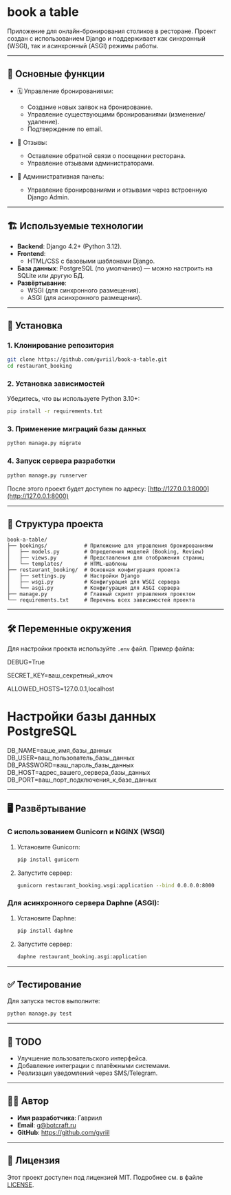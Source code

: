 # book a table

Приложение для онлайн-бронирования столиков в ресторане. Проект создан с использованием Django и
поддерживает как синхронный (WSGI), так и асинхронный (ASGI) режимы работы.

---

## 🚀 Основные функции

- 🗓 Управление бронированиями:
    - Создание новых заявок на бронирование.
    - Управление существующими бронированиями (изменение/удаление).
    - Подтверждение по email.

- 💬 Отзывы:
    - Оставление обратной связи о посещении ресторана.
    - Управление отзывами администраторами.

- 📅 Административная панель:
    - Управление бронированиями и отзывами через встроенную Django Admin.

---

## 🏗️ Используемые технологии

- **Backend**: Django 4.2+ (Python 3.12).
- **Frontend**:
    - HTML/CSS с базовыми шаблонами Django.
- **База данных**: PostgreSQL (по умолчанию) — можно настроить на SQLite или другую БД.
- **Развёртывание**:
    - WSGI (для синхронного размещения).
    - ASGI (для асинхронного размещения).

---

## 🔧 Установка

### 1. Клонирование репозитория

```bash
git clone https://github.com/gvriil/book-a-table.git
cd restaurant_booking
```

### 2. Установка зависимостей

Убедитесь, что вы используете Python 3.10+:

```bash
pip install -r requirements.txt
```

### 3. Применение миграций базы данных

```bash
python manage.py migrate
```

### 4. Запуск сервера разработки

```bash
python manage.py runserver
```

После этого проект будет доступен по адресу: [http://127.0.0.1:8000](http://127.0.0.1:8000)

---

## 📂 Структура проекта

```plaintext
book-a-table/
├── bookings/            # Приложение для управления бронированиями
│   ├── models.py        # Определения моделей (Booking, Review)
│   ├── views.py         # Представления для отображения страниц
│   └── templates/       # HTML-шаблоны
├── restaurant_booking/  # Основная конфигурация проекта
│   ├── settings.py      # Настройки Django
│   ├── wsgi.py          # Конфигурация для WSGI сервера
│   └── asgi.py          # Конфигурация для ASGI сервера
├── manage.py            # Главный скрипт управления проектом
└── requirements.txt     # Перечень всех зависимостей проекта
```

---

## 🛠 Переменные окружения

Для настройки проекта используйте `.env` файл. Пример файла:

DEBUG=True

SECRET_KEY=ваш_секретный_ключ

ALLOWED_HOSTS=127.0.0.1,localhost

# Настройки базы данных PostgreSQL

DB_NAME=ваше_имя_базы_данных
DB_USER=ваш_пользователь_базы_данных
DB_PASSWORD=ваш_пароль_базы_данных
DB_HOST=адрес_вашего_сервера_базы_данных
DB_PORT=ваш_порт_подключения_к_базе_данных

---

## 🖥 Развёртывание

### С использованием **Gunicorn** и **NGINX** (WSGI)

1. Установите Gunicorn:
   ```bash
   pip install gunicorn
   ```
2. Запустите сервер:
   ```bash
   gunicorn restaurant_booking.wsgi:application --bind 0.0.0.0:8000
   ```

### Для асинхронного сервера **Daphne** (ASGI):

1. Установите Daphne:
   ```bash
   pip install daphne
   ```
2. Запустите сервер:
   ```bash
   daphne restaurant_booking.asgi:application
   ```

---

## ✅ Тестирование

Для запуска тестов выполните:

```bash
python manage.py test
```

---

## 🚧 TODO

- Улучшение пользовательского интерфейса.
- Добавление интеграции с платёжными системами.
- Реализация уведомлений через SMS/Telegram.

---

## 🧑‍💻 Автор

- **Имя разработчика**: Гавриил
- **Email**: g@botcraft.ru
- **GitHub**: https://github.com/gvriil

---

## 📝 Лицензия

Этот проект доступен под лицензией MIT. Подробнее см. в файле [LICENSE](LICENSE).